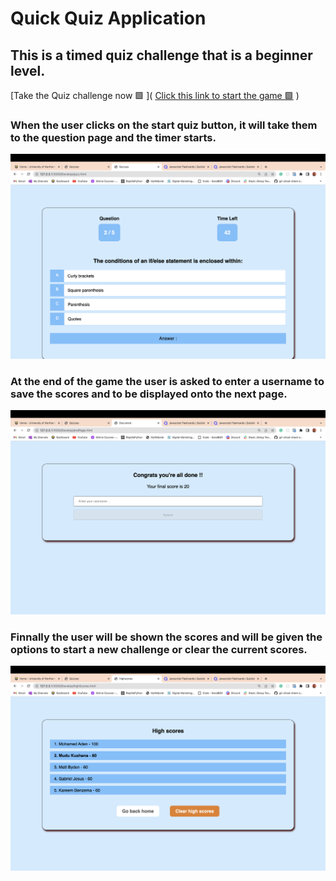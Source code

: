 # Quick Quiz Application

## This is a timed quiz challenge that is a beginner level.

[Take the Quiz challenge now 🟩 ](
<a href="https://mo-aden.github.io/Quizz-App/Develop/">Click this link to start the game 🟩</a>
)

### When the user clicks on the start quiz button, it will take them to the question page and the timer starts.

![Image of the first page](./Assets/pageTwo.png)

### At the end of the game the user is asked to enter a username to save the scores and to be displayed onto the next page.

![Image of the first page](./Assets/pageThree.png)

### Finnally the user will be shown the scores and will be given the options to start a new challenge or clear the current scores.

![Image of the first page](./Assets/pageFour.png)
